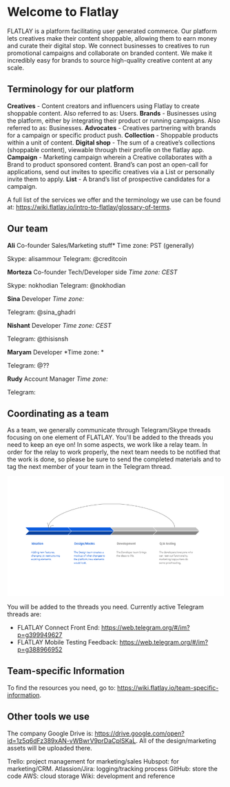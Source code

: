 <!-- TITLE: Intro To Flatlay -->
# Welcome to Flatlay
FLATLAY is a platform facilitating user generated commerce. Our platform lets creatives make their content shoppable, allowing them to earn money and curate their digital stop. We connect businesses to creatives to run promotional campaigns and collaborate on branded content. We make it incredibly easy for brands to source high-quality creative content at any scale. 

## Terminology for our platform

**Creatives** - Content creators and influencers using Flatlay to create shoppable content. Also referred to as: Users.
**Brands** - Businesses using the platform, either by integrating their product or running campaigns. Also referred to as: Businesses.
**Advocates** - Creatives partnering with brands for a campaign or specific product push.
**Collection** - Shoppable products within a unit of content.
**Digital shop** - The sum of a creative’s collections (shoppable content), viewable through their profile on the flatlay app.
**Campaign** - Marketing campaign wherein a Creative collaborates with a Brand to product sponsored content. Brand’s can post an open-call for applications, send out invites to specific creatives via a List or personally invite them to apply.
**List** - A brand’s list of prospective candidates for a campaign.

A full list of the services we offer and the terminology we use can be found at: https://wiki.flatlay.io/intro-to-flatlay/glossary-of-terms.

## Our team


**Ali**
Co-founder
Sales/Marketing stuff*
Time zone: PST (generally)

Skype: alisammour
Telegram: @creditcoin

**Morteza**
Co-founder
Tech/Developer side
*Time zone: CEST*

Skype: nokhodian
Telegram: @nokhodian

**Sina**
Developer
*Time zone:*

Telegram: @sina_ghadri

**Nishant**
Developer
*Time zone: CEST*

Telegram: @thisisnsh

**Maryam**
Developer
*Time zone: *

Telegram: @??

**Rudy**
Account Manager 
*Time zone:*

Telegram: 

## Coordinating as a team

As a team, we generally communicate through Telegram/Skype threads focusing on one element of FLATLAY. You'll be added to the threads you need to keep an eye on!
In some aspects, we work like a relay team. In order for the relay to work properly, the next team needs to be notified that the work is done, so please be sure to send the completed materials and to tag the next member of your team in the Telegram thread.

![Explanation Of Processes](/uploads/explanation-of-processes.png "Explanation Of Processes")

You will be added to the threads you need. Currently active Telegram threads are:
* FLATLAY Connect Front End: https://web.telegram.org/#/im?p=g399949627
* FLATLAY Mobile Testing Feedback: https://web.telegram.org/#/im?p=g388966952

## Team-specific Information

To find the resources you need, go to: https://wiki.flatlay.io/team-specific-information.

## Other tools we use

The company Google Drive is: https://drive.google.com/open?id=1z5q6dFz389xAN-vWBwrV9prDaCplSKaL. All of the design/marketing assets will be uploaded there.

Trello: project management for marketing/sales
Hubspot: for marketing/CRM.
Atlassion/Jira: logging/tracking process
GitHub: store the code
AWS: cloud storage
Wiki: development and reference
